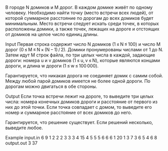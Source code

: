 В городе N домиков и M дорог. В каждом домике живёт по одному человеку. Необходимо найти точку (место встречи всех людей), от которой суммарное расстояние по дорогам до всех домиков будет минимальным. Место встречи следует искать среди точек, в которых расположены домики, а также точек, лежащих на дороге и отстоящих от домиков на целое число единиц длины.

Input
Первая строка содержит число N домиков (1 ≤ N ≤ 100) и число M дорог (0 ≤ M ≤ N × (N − 1) / 2). Домики пронумерованы числами от 1 до N.
Затем идут M строк файла, по три целых числа в каждой, задающие дороги: номера u и v домиков (1 ≤ u, v ≤ N), которые являются концами дороги, и длина w дороги (1 ≤ w ≤ 100 000).

Гарантируется, что никакая дорога не соединяет домик с самим собой. Между любой парой домиков имеется не более одной дороги. По дорогам можно двигаться в обе стороны.

Output
Если точка встречи лежит на дороге, то выведите три целых числа: номера конечных домиков дороги и расстояние от первого из них до этой точки.
Если точка совпадает с домом, то выведите его номер и суммарное расстояние от всех домиков до него.

Гарантируется, что решение существует. Если решений несколько, выведите любое.

Example
input.in
6 9
1 2 2
2 3 3
3 4 15
4 5 5
5 6 6
6 1 20
1 3 7
3 6 5
4 6 8
output.out
3 37

